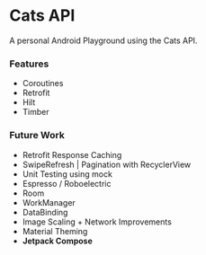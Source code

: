 # Cats API

A personal Android Playground using the Cats API.

### Features

- Coroutines
- Retrofit
- Hilt
- Timber

### Future Work

- Retrofit Response Caching
- SwipeRefresh | Pagination with RecyclerView
- Unit Testing using mock
- Espresso / Roboelectric
- Room
- WorkManager
- DataBinding
- Image Scaling + Network Improvements
- Material Theming
- **Jetpack Compose**

